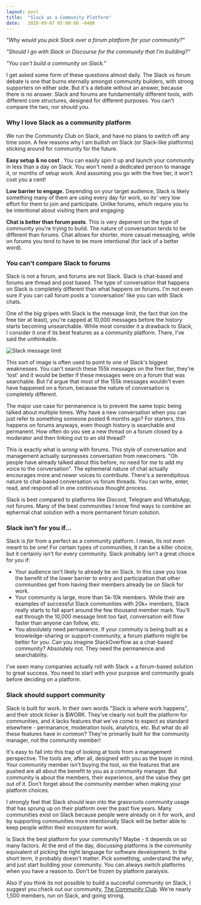 ```yaml
---
layout: post
title:  "Slack as a Community Platform"
date:   2020-09-07 05:00:00 -0400
---
```


_"Why would you pick Slack over a forum platform for your community?"_

_"Should I go with Slack or Discourse for the community that I'm building?"_

_"You can't build a community on Slack."_

I get asked some form of these questions almost daily. The Slack vs forum debate is one that burns eternally amongst community builders, with strong supporters on either side. But it's a debate without an answer, because there is no answer. Slack and forums are fundamentally different tools, with different core structures, designed for different purposes. You can't compare the two, nor should you.

### Why I love Slack as a community platform

We run the Community Club on Slack, and have no plans to switch off any time soon. A few reasons why I am bullish on Slack (or Slack-like platforms) sticking around for community for the future. 

**Easy setup & no cost** . You can easily spin it up and launch your community in less than a day on Slack. You won't need a dedicated person to manage it, or months of setup work. And assuming you go with the free tier, it won't cost you a cent!

**Low barrier to engage.** Depending on your target audience, Slack is likely something many of them are using every day for work, so its' very low effort for them to join and participate. Unlike forums, which require you to be intentional about visiting them and engaging

**Chat is better than forum posts**. This is very depenent on the type of community you're trying to build. The nature of conversation tends to be different than forums. Chat allows for shorter, more casual messaging, while on forums you tend to have to be more intentional (for lack of a better word). 

### You can't compare Slack to forums

Slack is not a forum, and forums are not Slack. Slack is chat-based and forums are thread and post based. The type of conversation that happens on Slack is completely different than what happens on forums. I'm not even sure if you can call forum posts a 'conversation' like you can with Slack chats.

One of the big gripes with Slack is the message limit, the fact that (on the free tier at least), you're capped at 10,000 messages before the history starts becoming unsearchable. While most consider it a drawback to Slack, I consider it one if its best features as a community platform. There, I've said the unthinkable.

![Slack message limit](https://s3.us-west-2.amazonaws.com/secure.notion-static.com/ef51941a-7191-49b6-a08f-c822676d7876/Untitled.png?X-Amz-Algorithm=AWS4-HMAC-SHA256&X-Amz-Credential=AKIAT73L2G45O3KS52Y5%2F20200907%2Fus-west-2%2Fs3%2Faws4_request&X-Amz-Date=20200907T165232Z&X-Amz-Expires=86400&X-Amz-Signature=06db69931da278d8410ebd23129bd500380ac81f7d4f6f3b7f26961c92371afd&X-Amz-SignedHeaders=host&response-content-disposition=filename%20%3D%22Untitled.png%22)

This sort of image is often used to point to one of Slack's biggest weaknesses. You can't search these 155k messages on the free tier, they're 'lost' and it would be better if these messages were on a forum that was searchable. But I'd argue that most of the 155k messages wouldn't even have happened on a forum, because the nature of conversation is completely different.

The major use case for permanence is to prevent the same topic being talked about multiple times. Why have a new conversation when you can just refer to something someone posted 6 months ago? For starters, this happens on forums anyways, even though history is searchable and permanent. How often do you see a new thread on a forum closed by a moderator and then linking out to an old thread?

This is exactly what is *wrong* with forums. This style of conversation and management actually surpresses conversation from newcomers. "Oh people have already talked about this before, no need for me to add my voice to the conversation". The ephemeral nature of chat actually encourages more and newer voices to contribute. There's a serendipitous nature to chat-based conversation vs forum threads. You can write, enter, read, and respond all in one continuous thought process.

Slack is best compared to platforms like Discord, Telegram and WhatsApp, not forums. Many of the best communities I know find ways to combine an ephermal chat solution with a more permanent forum solution.

### Slack isn't for you if...

Slack is *far* from a perfect as a community platform. I mean, its not even meant to be one! For certain types of communities, it can be a killer choice, but it certainly isn't for every community. Slack probably isn't a great choice for you if:

- Your audience isn't likely to already be on Slack. In this case you lose the benefit of the lower barrier to entry and participation that other communities get from having their members already be on Slack for work.
- Your community is large, more than 5k-10k members. While their are examples of successful Slack communities with 20k+ members, Slack really starts to fall apart around the few thousand member mark. You'll eat through the 10,000 message limit too fast, conversation will flow faster than anyone can follow, etc.
- You absolutely need permanence. If your commuity is being built as a knowledge-sharing or support-community, a forum platform might be better for you. Can you imagine StackOverflow as a chat-based community? Absolutely not. They need the permanence and searchability.

I've seen many companies actually roll with Slack + a forum-based solution to great success. You need to start with your purpose and community goals before deciding on a platform. 

### Slack should support community

Slack is built for work. In their own words "Slack is where work happens", and their stock ticker is $WORK. They've clearly not built the platform for communities, and it lacks features that we've come to expect as standard elsewhere - permanance, moderation tools, analytics, etc. But what do all these features have in common? They're primarily built for the community manager, not the community member!

It's easy to fall into this trap of looking at tools from a management perspective. The tools are, after all, designed with you as the buyer in mind. Your community member isn't buying the tool, so the features that are pushed are all about the benefit to you as a community manager. But community is about the members, their experience, and the value they get out of it. Don't forget about the community member when making your platform choices.  

I strongly feel that Slack should lean into the grassroots community usage that has sprung up on their platform over the past five years. Many communities exist on Slack because people were already on it for work, and by supporting communities more intentionally Slack will be better able to keep people within their ecosystem for work.


<div class="divider"></div>

Is Slack the best platform for your community? Maybe - it depends on so many factors. At the end of the day, discussing platforms is the community equivalent of picking the right language for software development. In the short term, it probably doesn't matter. Pick something, understand the *why*, and just start building your community. You can always switch platforms when you have a reason to. Don't be frozen by platform paralysis. 

Also if you think its not possible to build a succesful community on Slack, I suggest you check out our community, [The Community Club](https://www.community.club/). We're nearly 1,500 members, run on Slack, and going strong.

<div class="divider"></div>
